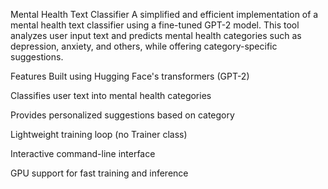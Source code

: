 Mental Health Text Classifier
    A simplified and efficient implementation of a mental health text classifier using a fine-tuned GPT-2 model. This tool analyzes user input text and predicts mental health categories such as depression, anxiety, and others, while offering category-specific suggestions.

Features
  Built using Hugging Face's transformers (GPT-2)

  Classifies user text into mental health categories

  Provides personalized suggestions based on category

  Lightweight training loop (no Trainer class)

  Interactive command-line interface

  GPU support for fast training and inference


